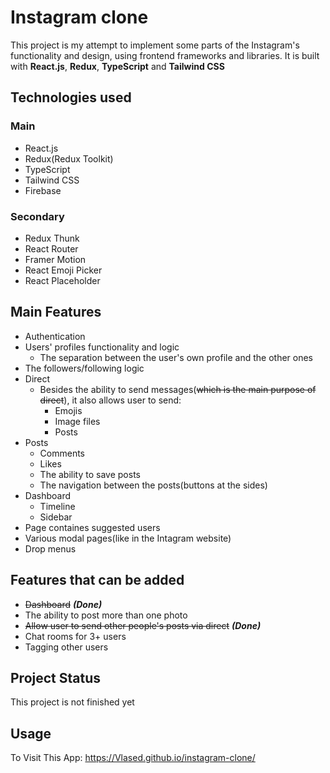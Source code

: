 # Instagram clone

This project is my attempt to implement some parts of the Instagram's functionality and design, using frontend frameworks and libraries. It is built with **React.js**, **Redux**, **TypeScript** and **Tailwind CSS** 

## Technologies used

### Main

+ React.js
+ Redux(Redux Toolkit)
+ TypeScript
+ Tailwind CSS
+ Firebase

### Secondary

+ Redux Thunk
+ React Router
+ Framer Motion
+ React Emoji Picker
+ React Placeholder

## Main Features

+ Authentication
+ Users' profiles functionality and logic
  + The separation between the user's own profile and the other ones
+ The followers/following logic
+ Direct
  + Besides the ability to send messages(~~which is the main purpose of direct~~), it also allows user to send:
    * Emojis
    * Image files
    * Posts
+ Posts
  + Comments
  + Likes
  + The ability to save posts
  + The navigation between the posts(buttons at the sides)
+ Dashboard
  + Timeline
  + Sidebar
+ Page  containes suggested users
+ Various modal pages(like in the Intagram website)
+ Drop menus

## Features that can be added

+ ~~Dashboard~~ ***(Done)***
+ The ability to post more than one photo
+ ~~Allow user to send other people's posts via direct~~ ***(Done)***
+ Chat rooms for 3+ users
+ Tagging other users

## Project Status

This project is not finished yet

## Usage

To Visit This App: https://Vlased.github.io/instagram-clone/

